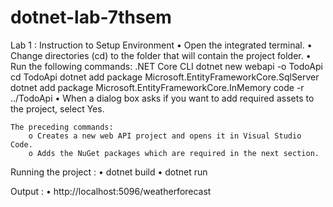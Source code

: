 # dotnet-lab-7thsem

Lab 1 :
Instruction to Setup Environment
    • Open the integrated terminal.
    • Change directories (cd) to the folder that will contain the project folder.
    • Run the following commands:
        .NET Core CLI
        dotnet new webapi -o TodoApi
        cd TodoApi
        dotnet add package Microsoft.EntityFrameworkCore.SqlServer
        dotnet add package Microsoft.EntityFrameworkCore.InMemory
        code -r ../TodoApi
        • When a dialog box asks if you want to add required assets to the project,
        select Yes.

    
    The preceding commands:
        o Creates a new web API project and opens it in Visual Studio Code.
        o Adds the NuGet packages which are required in the next section.

Running the project :
    • dotnet build
    • dotnet run

Output :
    • http://localhost:5096/weatherforecast